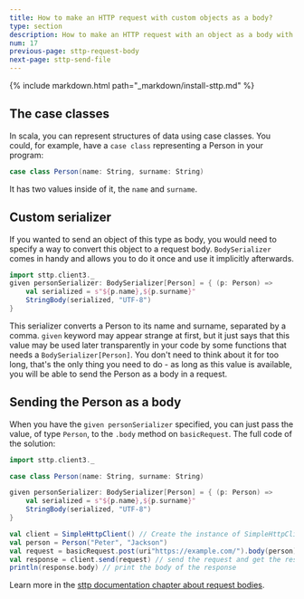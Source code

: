 ```yaml
---
title: How to make an HTTP request with custom objects as a body?
type: section
description: How to make an HTTP request with an object as a body with Scala Toolkit.
num: 17
previous-page: sttp-request-body
next-page: sttp-send-file
---
```


{% include markdown.html path="_markdown/install-sttp.md" %}


## The case classes
In scala, you can represent structures of data using case classes. You could, for example, have a `case class` representing a Person in your program:
```scala
case class Person(name: String, surname: String)
```
It has two values inside of it, the `name` and `surname`. 

## Custom serializer
If you wanted to send an object of this type as body, you would need to specify a way to convert this object to a request body. `BodySerializer` comes in handy and allows you to do it once and use it implicitly afterwards.

```scala
import sttp.client3._
given personSerializer: BodySerializer[Person] = { (p: Person) =>
    val serialized = s"${p.name},${p.surname}"
    StringBody(serialized, "UTF-8")
}
```
This serializer converts a Person to its name and surname, separated by a comma. `given` keyword may appear strange at first, but it just says that this value may be used later transparently in your code by some functions that needs a `BodySerializer[Person]`. You don't need to think about it for too long, that's the only thing you need to do - as long as this value is available, you will be able to send the Person as a body in a request.

## Sending the Person as a body
When you have the `given personSerializer` specified, you can just pass the value, of type `Person`, to the `.body` method on `basicRequest`. The full code of the solution:

```scala
import sttp.client3._

case class Person(name: String, surname: String)

given personSerializer: BodySerializer[Person] = { (p: Person) =>
    val serialized = s"${p.name},${p.surname}"
    StringBody(serialized, "UTF-8")
}

val client = SimpleHttpClient() // Create the instance of SimpleHttpClient
val person = Person("Peter", "Jackson")
val request = basicRequest.post(uri"https://example.com/").body(person) // Construct post request to an example service - https://example.com/, with the person as a body
val response = client.send(request) // send the request and get the response
println(response.body) // print the body of the response
```

Learn more in the [sttp documentation chapter about request bodies](https://sttp.softwaremill.com/en/latest/requests/body.html).